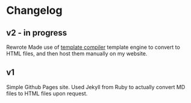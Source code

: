 # Changelog

## v2 - in progress

Rewrote
Made use of [template compiler]() template engine to convert to HTML files, and then host them manually on my website.

## v1

Simple Github Pages site. Used Jekyll from Ruby to actually convert MD files to HTML files upon request.
